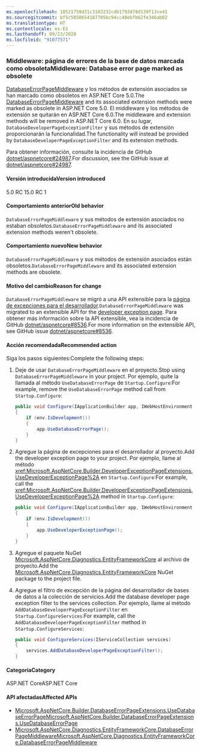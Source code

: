 ```yaml
---
ms.openlocfilehash: 10521759d31c3183232cdb1793d78d139f13ce41
ms.sourcegitcommit: bf5c5850654187705bc94cc40ebfb62fe346ab02
ms.translationtype: HT
ms.contentlocale: es-ES
ms.lasthandoff: 09/23/2020
ms.locfileid: "91077571"
---
```

### <a name="middleware-database-error-page-marked-as-obsolete"></a><span data-ttu-id="7a6e5-101">Middleware: página de errores de la base de datos marcada como obsoleta</span><span class="sxs-lookup"><span data-stu-id="7a6e5-101">Middleware: Database error page marked as obsolete</span></span>

<span data-ttu-id="7a6e5-102">[DatabaseErrorPageMiddleware](/dotnet/api/microsoft.aspnetcore.diagnostics.entityframeworkcore.databaseerrorpagemiddleware?view=aspnetcore-3.0) y los métodos de extensión asociados se han marcado como obsoletos en ASP.NET Core 5.0.</span><span class="sxs-lookup"><span data-stu-id="7a6e5-102">The [DatabaseErrorPageMiddleware](/dotnet/api/microsoft.aspnetcore.diagnostics.entityframeworkcore.databaseerrorpagemiddleware?view=aspnetcore-3.0) and its associated extension methods were marked as obsolete in ASP.NET Core 5.0.</span></span> <span data-ttu-id="7a6e5-103">El middleware y los métodos de extensión se quitarán en ASP.NET Core 6.0.</span><span class="sxs-lookup"><span data-stu-id="7a6e5-103">The middleware and extension methods will be removed in ASP.NET Core 6.0.</span></span> <span data-ttu-id="7a6e5-104">En su lugar, `DatabaseDeveloperPageExceptionFilter` y sus métodos de extensión proporcionarán la funcionalidad.</span><span class="sxs-lookup"><span data-stu-id="7a6e5-104">The functionality will instead be provided by `DatabaseDeveloperPageExceptionFilter` and its extension methods.</span></span>

<span data-ttu-id="7a6e5-105">Para obtener información, consulte la incidencia de GitHub [dotnet/aspnetcore#24987](https://github.com/dotnet/aspnetcore/issues/24987).</span><span class="sxs-lookup"><span data-stu-id="7a6e5-105">For discussion, see the GitHub issue at [dotnet/aspnetcore#24987](https://github.com/dotnet/aspnetcore/issues/24987).</span></span>

#### <a name="version-introduced"></a><span data-ttu-id="7a6e5-106">Versión introducida</span><span class="sxs-lookup"><span data-stu-id="7a6e5-106">Version introduced</span></span>

<span data-ttu-id="7a6e5-107">5.0 RC 1</span><span class="sxs-lookup"><span data-stu-id="7a6e5-107">5.0 RC 1</span></span>

#### <a name="old-behavior"></a><span data-ttu-id="7a6e5-108">Comportamiento anterior</span><span class="sxs-lookup"><span data-stu-id="7a6e5-108">Old behavior</span></span>

<span data-ttu-id="7a6e5-109">`DatabaseErrorPageMiddleware` y sus métodos de extensión asociados no estaban obsoletos.</span><span class="sxs-lookup"><span data-stu-id="7a6e5-109">`DatabaseErrorPageMiddleware` and its associated extension methods weren't obsolete.</span></span>

#### <a name="new-behavior"></a><span data-ttu-id="7a6e5-110">Comportamiento nuevo</span><span class="sxs-lookup"><span data-stu-id="7a6e5-110">New behavior</span></span>

<span data-ttu-id="7a6e5-111">`DatabaseErrorPageMiddleware` y sus métodos de extensión asociados están obsoletos.</span><span class="sxs-lookup"><span data-stu-id="7a6e5-111">`DatabaseErrorPageMiddleware` and its associated extension methods are obsolete.</span></span>

#### <a name="reason-for-change"></a><span data-ttu-id="7a6e5-112">Motivo del cambio</span><span class="sxs-lookup"><span data-stu-id="7a6e5-112">Reason for change</span></span>

<span data-ttu-id="7a6e5-113">`DatabaseErrorPageMiddleware` se migró a una API extensible para la [página de excepciones para el desarrollador](/aspnet/core/fundamentals/error-handling#developer-exception-page).</span><span class="sxs-lookup"><span data-stu-id="7a6e5-113">`DatabaseErrorPageMiddleware` was migrated to an extensible API for the [developer exception page](/aspnet/core/fundamentals/error-handling#developer-exception-page).</span></span> <span data-ttu-id="7a6e5-114">Para obtener más información sobre la API extensible, vea la incidencia de GitHub [dotnet/aspnetcore#8536](https://github.com/dotnet/aspnetcore/issues/8536).</span><span class="sxs-lookup"><span data-stu-id="7a6e5-114">For more information on the extensible API, see GitHub issue [dotnet/aspnetcore#8536](https://github.com/dotnet/aspnetcore/issues/8536).</span></span>

#### <a name="recommended-action"></a><span data-ttu-id="7a6e5-115">Acción recomendada</span><span class="sxs-lookup"><span data-stu-id="7a6e5-115">Recommended action</span></span>

<span data-ttu-id="7a6e5-116">Siga los pasos siguientes:</span><span class="sxs-lookup"><span data-stu-id="7a6e5-116">Complete the following steps:</span></span>

1. <span data-ttu-id="7a6e5-117">Deje de usar `DatabaseErrorPageMiddleware` en el proyecto.</span><span class="sxs-lookup"><span data-stu-id="7a6e5-117">Stop using `DatabaseErrorPageMiddleware` in your project.</span></span> <span data-ttu-id="7a6e5-118">Por ejemplo, quite la llamada al método `UseDatabaseErrorPage` de `Startup.Configure`:</span><span class="sxs-lookup"><span data-stu-id="7a6e5-118">For example, remove the `UseDatabaseErrorPage` method call from `Startup.Configure`:</span></span>

    ```csharp
    public void Configure(IApplicationBuilder app, IWebHostEnvironment env)
    {
        if (env.IsDevelopment())
        {
            app.UseDatabaseErrorPage();
        }
    }
    ```

1. <span data-ttu-id="7a6e5-119">Agregue la página de excepciones para el desarrollador al proyecto.</span><span class="sxs-lookup"><span data-stu-id="7a6e5-119">Add the developer exception page to your project.</span></span> <span data-ttu-id="7a6e5-120">Por ejemplo, llame al método <xref:Microsoft.AspNetCore.Builder.DeveloperExceptionPageExtensions.UseDeveloperExceptionPage%2A> en `Startup.Configure`:</span><span class="sxs-lookup"><span data-stu-id="7a6e5-120">For example, call the <xref:Microsoft.AspNetCore.Builder.DeveloperExceptionPageExtensions.UseDeveloperExceptionPage%2A> method in `Startup.Configure`:</span></span>

    ```csharp
    public void Configure(IApplicationBuilder app, IWebHostEnvironment env)
    {
        if (env.IsDevelopment())
        {
            app.UseDeveloperExceptionPage();
        }
    }
    ```

1. <span data-ttu-id="7a6e5-121">Agregue el paquete NuGet [Microsoft.AspNetCore.Diagnostics.EntityFrameworkCore](https://www.nuget.org/packages/Microsoft.AspNetCore.Diagnostics.EntityFrameworkCore) al archivo de proyecto.</span><span class="sxs-lookup"><span data-stu-id="7a6e5-121">Add the [Microsoft.AspNetCore.Diagnostics.EntityFrameworkCore](https://www.nuget.org/packages/Microsoft.AspNetCore.Diagnostics.EntityFrameworkCore) NuGet package to the project file.</span></span>

1. <span data-ttu-id="7a6e5-122">Agregue el filtro de excepción de la página del desarrollador de bases de datos a la colección de servicios.</span><span class="sxs-lookup"><span data-stu-id="7a6e5-122">Add the database developer page exception filter to the services collection.</span></span> <span data-ttu-id="7a6e5-123">Por ejemplo, llame al método `AddDatabaseDeveloperPageExceptionFilter` en `Startup.ConfigureServices`:</span><span class="sxs-lookup"><span data-stu-id="7a6e5-123">For example, call the `AddDatabaseDeveloperPageExceptionFilter` method in `Startup.ConfigureServices`:</span></span>

    ```csharp
    public void ConfigureServices(IServiceCollection services)
    {
        services.AddDatabaseDeveloperPageExceptionFilter();
    }
    ```

#### <a name="category"></a><span data-ttu-id="7a6e5-124">Categoría</span><span class="sxs-lookup"><span data-stu-id="7a6e5-124">Category</span></span>

<span data-ttu-id="7a6e5-125">ASP.NET Core</span><span class="sxs-lookup"><span data-stu-id="7a6e5-125">ASP.NET Core</span></span>

#### <a name="affected-apis"></a><span data-ttu-id="7a6e5-126">API afectadas</span><span class="sxs-lookup"><span data-stu-id="7a6e5-126">Affected APIs</span></span>

- [<span data-ttu-id="7a6e5-127">Microsoft.AspNetCore.Builder.DatabaseErrorPageExtensions.UseDatabaseErrorPage</span><span class="sxs-lookup"><span data-stu-id="7a6e5-127">Microsoft.AspNetCore.Builder.DatabaseErrorPageExtensions.UseDatabaseErrorPage</span></span>](/dotnet/api/microsoft.aspnetcore.builder.databaseerrorpageextensions.usedatabaseerrorpage?view=aspnetcore-3.0)
- [<span data-ttu-id="7a6e5-128">Microsoft.AspNetCore.Diagnostics.EntityFrameworkCore.DatabaseErrorPageMiddleware</span><span class="sxs-lookup"><span data-stu-id="7a6e5-128">Microsoft.AspNetCore.Diagnostics.EntityFrameworkCore.DatabaseErrorPageMiddleware</span></span>](/dotnet/api/microsoft.aspnetcore.diagnostics.entityframeworkcore.databaseerrorpagemiddleware?view=aspnetcore-3.0)

<!-- 

#### Affected APIs

- `Overload:Microsoft.AspNetCore.Builder.DatabaseErrorPageExtensions.UseDatabaseErrorPage`
- `T:Microsoft.AspNetCore.Diagnostics.EntityFrameworkCore.DatabaseErrorPageMiddleware`

-->
